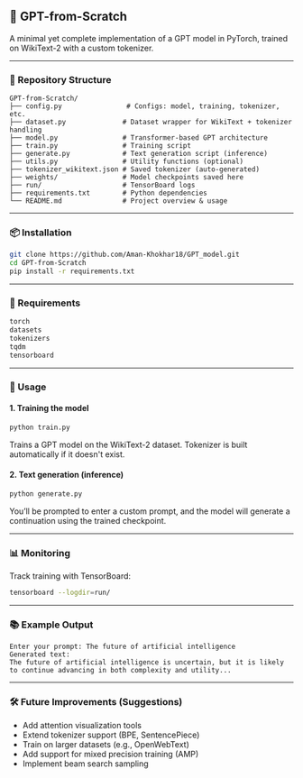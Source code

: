 ## 🧠 GPT-from-Scratch

A minimal yet complete implementation of a GPT model in PyTorch, trained on WikiText-2 with a custom tokenizer.

---

### 📁 Repository Structure

```
GPT-from-Scratch/
├── config.py                # Configs: model, training, tokenizer, etc.
├── dataset.py              # Dataset wrapper for WikiText + tokenizer handling
├── model.py                # Transformer-based GPT architecture
├── train.py                # Training script
├── generate.py             # Text generation script (inference)
├── utils.py                # Utility functions (optional)
├── tokenizer_wikitext.json # Saved tokenizer (auto-generated)
├── weights/                # Model checkpoints saved here
├── run/                    # TensorBoard logs
├── requirements.txt        # Python dependencies
└── README.md               # Project overview & usage
```

---

### 📦 Installation

```bash
git clone https://github.com/Aman-Khokhar18/GPT_model.git
cd GPT-from-Scratch
pip install -r requirements.txt
```

---

### 🧾 Requirements

```txt
torch
datasets
tokenizers
tqdm
tensorboard
```

---

### 🚀 Usage

#### 1. **Training the model**

```bash
python train.py
```

Trains a GPT model on the WikiText-2 dataset. Tokenizer is built automatically if it doesn't exist.

#### 2. **Text generation (inference)**

```bash
python generate.py
```

You’ll be prompted to enter a custom prompt, and the model will generate a continuation using the trained checkpoint.

---

### 📊 Monitoring

Track training with TensorBoard:

```bash
tensorboard --logdir=run/
```

---

### 📚 Example Output

```
Enter your prompt: The future of artificial intelligence
Generated text:
The future of artificial intelligence is uncertain, but it is likely to continue advancing in both complexity and utility...
```

---

### 🛠 Future Improvements (Suggestions)

* Add attention visualization tools
* Extend tokenizer support (BPE, SentencePiece)
* Train on larger datasets (e.g., OpenWebText)
* Add support for mixed precision training (AMP)
* Implement beam search sampling


